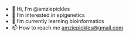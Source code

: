 - 👋 Hi, I’m @amziepickles
- 👀 I’m interested in epigenetics
- 🌱 I’m currently learning bioinformatics
- 📫 How to reach me amziepickles@gmail.com

<!---
amziepickles/amziepickles is a ✨ special ✨ repository because its `README.md` (this file) appears on your GitHub profile.
You can click the Preview link to take a look at your changes.
--->
